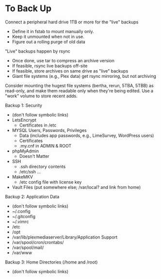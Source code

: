 # To Back Up
Connect a peripheral hard drive 1TB or more for the "live" backups
*  Define it in fstab to mount manually only.
*  Keep it unmounted when not in use.
*  Figure out a rolling purge of old data

"Live" backups happen by rsync
* Once done, use tar to compress an archive version
* If feasible, rsync live backups off-site
* If feasible, store archives on same drive as "live" backups
* Giant file systems (e.g., Plex data) get rsync mirroring, but not archiving

Consider mounting the hugest file systems (bertha, rerun, 5TBA, 5TBB)
  as read-only, and make them readable only when they're being edited.
  Use a "work" volume to store recent adds.

Backup 1: Security
 * (don't follow symbolic links)
 * LetsEncrypt
   * Certificates in /etc
 * MYSQL
    Users, Passwords, Privileges
   * Data (includes app passwords, e.g., LimeSurvey, WordPress users)
   * Certificates
   * .my.cnf in ADMIN & ROOT
 * phpMyAdmin
   * Doesn't Matter
 * SSH
   * .ssh directory contents
   * /etc/ssh ...
 * MakeMKV
   * /etc config file with license key
 * Vault Files (put somewhere else; /var/local? and link from home)

Backup 2: Application Data
 * (don't follow symbolic links)
 * ~/.config
 * ~/.gitconfig
 * ~/.vimrc
 * /etc
 * /opt
 * /var/lib/plexmediaserver/Library/Application Support
 * /var/spool/cron/crontabs/
 * /var/spool/mail/
 * /var/www

Backup 3: Home Directories (/home and /root)
 * (don't follow symbolic links)
